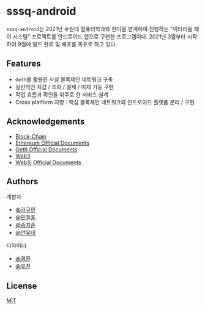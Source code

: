 
# sssq-android

`sssq-android`는 2021년 수원대 컴퓨터학과와 한이음 연계하여 진행하는 "이더리움 페이 시스템" 프로젝트를 안드로이드 앱으로 구현한 프로그램이다. 2021년 3월부터 시작하여 9월에 빌드 완료 및 배포를 목표로 하고 있다.
## Features

- `Geth`를 활용한 사설 블록체인 네트워크 구축
- 일반적인 지갑 / 조회 / 결제 / 이체 기능 구현
- 작업 흐름과 확인을 위주로 한 서비스 설계
- Cross platform 지향 : 핵심 블록체인 네트워크와 안드로이드 플랫폼 분리 / 구현

  
## Acknowledgements

 - [Block-Chain](https://awesomeopensource.com/project/elangosundar/awesome-README-templates)
 - [Ethereum Official Documents](https://github.com/matiassingers/awesome-readme)
 - [Geth Official Documents](https://bulldogjob.com/news/449-how-to-write-a-good-readme-for-your-github-project)
 - [Web3]()
 - [Web3j Official Documents]()
  
## Authors
개발자
- [@김규민](https://www.github.com/octokatherine)
- [@민철홍]()
- [@송치훈]()
- [@안유태]()

디자이너
- [@경환]()
- [@유진]()
## License

[MIT](https://choosealicense.com/licenses/mit/)

  